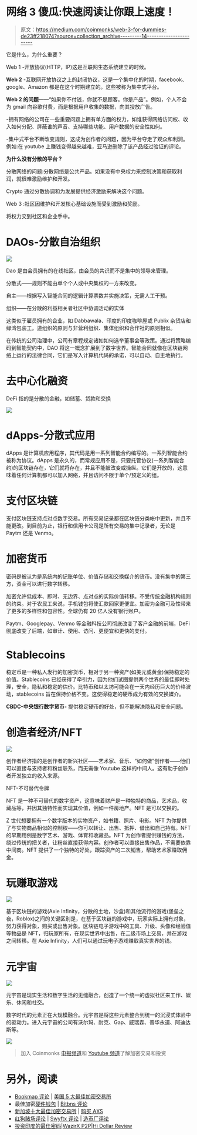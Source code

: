 # 网络 3 傻瓜:快速阅读让你跟上速度！

> 原文：<https://medium.com/coinmonks/web-3-for-dummies-de23ff218074?source=collection_archive---------14----------------------->

它是什么，为什么重要？

Web 1 -开放协议(HTTP，IP)这是互联网生态系统建立的时候。

**Web 2** -互联网开放协议之上的封闭协议，这是一个集中化的时期，facebook、google、Amazon 都是在这个时期建立的。这些被称为集中式平台。

**Web 2 的问题**——“如果你不付钱，你就不是顾客。你是产品”。例如，个人不会为 gmail 向谷歌付费，而是根据用户收集的数据，向其投放广告。

-拥有网络的公司在一些重要问题上拥有单方面的权力，如谁获得网络访问权、收入如何分配、屏蔽谁的声音、支持哪些功能、用户数据的安全性如何。

-集中式平台不断改变规则，这成为创作者的问题，因为平台夺走了观众和利润。例如:在 youtube 上赚钱变得越来越难，亚马逊删除了该产品经过验证的评论。

**为什么没有分散的平台？**

分散网络的问题:分散网络是公共产品。如果没有中央权力来控制决策和获取利润，就很难激励维护和开发。

Crypto 通过分散协调和为发展提供经济激励来解决这个问题。

Web 3 :社区因维护和开发核心基础设施而受到激励和奖励。

将权力交到社区和企业手中。

# **DAOs-分散自治组织**

![](img/8ec52ae2d859316eaf8db110da6bddb3.png)

Dao 是由会员拥有的在线社区，由会员的共识而不是集中的领导来管理。

分散式——规则不能由单个个人或中央集权的一方来改变。

自主——根据写入智能合同的逻辑计算票数并实施决策，无需人工干预。

组织——在分散的利益相关者社区中协调活动的实体

这类似于雇员拥有的企业，如 Dabbawala、印度的印度咖啡屋或 Publix 杂货店和绿湾包装工。道组织的原则与非营利组织、集体组织和合作社的原则相似。

在传统的公司治理中，公司有章程规定诸如如何选举董事会等政策。通过将策略编码到智能契约中，DAO 将这一概念扩展到了数字世界。智能合同就像在区块链网络上运行的法律合同，它们是写入计算机代码的承诺，可以自动、自主地执行。

# **去中心化融资**

DeFi 指的是分散的金融，如储蓄、贷款和交换

![](img/77bca3f52467d2aa00205a6a76a87de6.png)

# **dApps-分散式应用**

dApps 是计算机应用程序，其代码是用一系列智能合约编写的。一系列智能合约被称为协议。dApps 是永久的，而常规应用不是，只要托管协议(一系列智能合约)的区块链存在，它们就将存在，并且不能被改变或操纵。它们是开放的，这意味着任何计算机都可以加入网络，并且访问不限于单个/预定义的组。

# **支付区块链**

支付区块链支持点对点数字交易。所有交易记录都在区块链分类帐中更新，并且不能更改。到目前为止，银行和信用卡公司是所有交易的集中记录者，无论是 Paytm 还是 Venmo。

# **加密货币**

密码是被认为是系统内的记账单位、价值存储和交换媒介的货币。没有集中的第三方，资金可以进行数字转移。

加密允许低成本、即时、无边界、点对点的实际价值转移。不受传统金融机构规则的约束。对于农民工来说，手机钱包将使汇款回家更便宜。加密为金融可及性带来了更多的多样性和包容性。全球仍有 20 亿人没有银行账户。

Paytm、Googlepay、Venmo 等金融科技公司彻底改变了客户金融的前端，DeFi 彻底改变了后端，如审计、使用、访问、更便宜和更快的支付。

# **Stablecoins**

稳定币是一种私人发行的加密货币，相对于另一种资产(如美元或黄金)保持稳定的价值。Stablecoins 已经获得了牵引力，因为他们试图提供两个世界的最佳即时处理，安全，隐私和稳定的估价。比特币和以太坊可能会在一天内经历巨大的价格波动，stablecoins 旨在保持价格不变。这使得稳定的硬币成为有效的交换媒介。

**CBDC-中央银行数字货币-** 提供稳定硬币的好处，但不能解决隐私和安全问题。

# **创造者经济/NFT**

![](img/d70ec5070358947c3282bfabee9b4fd9.png)

创作者经济指的是创作者的新兴社区——艺术家、音乐、“如何做”创作者——他们可以直接与支持者和粉丝联系，而无需像 Youtube 这样的中间人。这有助于创作者开发独立的收入来源。

NFT-不可替代令牌

NFT 是一种不可替代的数字资产，这意味着财产是一种独特的商品，艺术品，收藏品等，并因其独特性而实现其价值，例如一件房地产。NFT 是可以交换的。

Z 世代想要拥有一个数字版本的实物资产，如书籍、照片、电影。NFT 为你提供了与实物商品相似的控制权——你可以转让、出售、抵押、借出和自己持有。NFT 的早期用例是数字艺术、游戏、体育和收藏品。NFT 为创作者提供赚钱的方法，绕过传统的把关者，让粉丝直接获得内容。创作者可以直接出售作品，不需要依靠中间商。NFT 提供了一个独特的好处，跟踪资产的二次销售，帮助艺术家赚取佣金。

# **玩赚取游戏**

![](img/f6a577a73bf159edf930a415d33b19e3.png)

基于区块链的游戏(Axie Infinity，分散的土地，沙盒)和其他流行的游戏(堡垒之夜，Roblox)之间的关键区别是，在基于区块链的游戏中，玩家实际上拥有对象，努力获得对象，购买或出售对象。区块链电子游戏中的工具、升级、头像和经验值等物品是 NFT，归玩家所有，在现实世界中出售，在二级市场上交易，并在游戏之间转移。在 Axie Infinity，人们可以通过玩电子游戏赚取真实世界的钱。

# **元宇宙**

![](img/eb313624da58ce8cdd22d5e6dedae9fa.png)

元宇宙是现实生活和数字生活的无缝融合，创造了一个统一的虚拟社区来工作、娱乐、休闲和社交。

数字时代的元素正在大规模融合。元宇宙是将这些元素整合到统一的沉浸式体验中的驱动力。进入元宇宙的公司有沃尔玛、耐克、Gap、威瑞森、普华永道、阿迪达斯等。

![](img/6b76309417540ff6e950964c11ba6cca.png)

> 加入 Coinmonks [电报频道](https://t.me/coincodecap)和 [Youtube 频道](https://www.youtube.com/c/coinmonks/videos)了解加密交易和投资

# 另外，阅读

*   [Bookmap 评论](https://coincodecap.com/bookmap-review-2021-best-trading-software) | [美国 5 大最佳加密交易所](https://coincodecap.com/crypto-exchange-usa)
*   最佳加密[硬件钱包](/coinmonks/hardware-wallets-dfa1211730c6) | [Bitbns 评论](/coinmonks/bitbns-review-38256a07e161)
*   [新加坡十大最佳加密交易所](https://coincodecap.com/crypto-exchange-in-singapore) | [购买 AXS](https://coincodecap.com/buy-axs-token)
*   [红狗赌场评论](https://coincodecap.com/red-dog-casino-review) | [Swyftx 评论](https://coincodecap.com/swyftx-review) | [造币厂评论](https://coincodecap.com/coingate-review)
*   [投资印度的最佳密码](https://coincodecap.com/best-crypto-to-invest-in-india-in-2021)|[WazirX P2P](https://coincodecap.com/wazirx-p2p)|[Hi Dollar Review](https://coincodecap.com/hi-dollar-review)